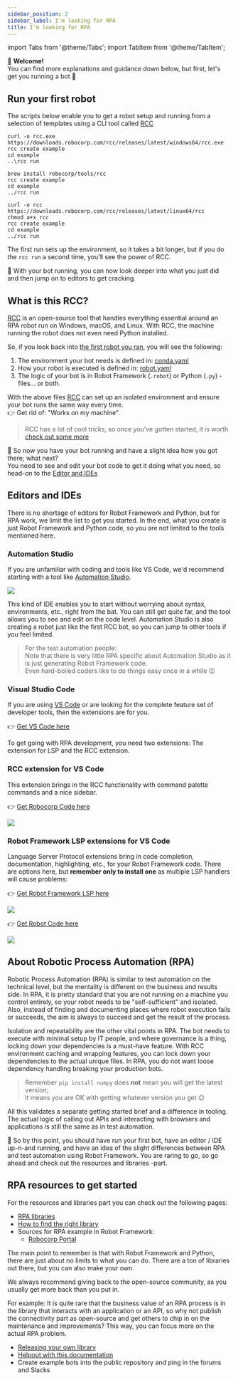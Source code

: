 ```yaml
---
sidebar_position: 2
sidebar_label: I'm looking for RPA
title: I'm looking for RPA
---
```

import Tabs from '@theme/Tabs';
import TabItem from '@theme/TabItem';

:rocket: **Welcome!** <br/>
You can find more explanations and guidance down below, but first, let's get you running a bot :runner:

## Run your first robot
The scripts below enable you to get a robot setup and running from a selection of templates using a CLI tool called [RCC](https://github.com/robocorp/rcc#readme)

<Tabs>
<TabItem value="Windows" label="Windows" default>

```
curl -o rcc.exe https://downloads.robocorp.com/rcc/releases/latest/windows64/rcc.exe
rcc create example
cd example
..\rcc run
```
</TabItem>
<TabItem value="MacOS" label="MacOS">

```
brew install robocorp/tools/rcc
rcc create example
cd example
../rcc run
```
</TabItem>
<TabItem value="Linux" label="Linux">

```
curl -o rcc https://downloads.robocorp.com/rcc/releases/latest/linux64/rcc
chmod a+x rcc
rcc create example
cd example
../rcc run
```
</TabItem>
</Tabs>

The first run sets up the environment, so it takes a bit longer, but if you do the `rcc run` a second time, you'll see the power of RCC.

:rocket: With your bot running, you can now look deeper into what you just did and then jump on to editors to get cracking.

## What is this RCC?

[RCC](https://github.com/robocorp/rcc#readme) is an open-source tool that handles everything essential around an RPA robot run on Windows, macOS, and Linux. With RCC, the machine running the robot does not even need Python installed.

So, if you look back into [the first robot you ran](/getting_started/rpa#run-your-first-robot), you will see the following:
1. The environment your bot needs is defined in: [conda.yaml](https://github.com/robocorp/rcc/blob/master/docs/recipes.md#what-is-in-condayaml)
1. How your robot is executed is defined in: [robot.yaml](https://github.com/robocorp/rcc/blob/master/docs/recipes.md#what-is-in-robotyaml)
1. The logic of your bot is in Robot Framework (`.robot`) or Python (`.py`) -files... or both.

With the above files [RCC](https://github.com/robocorp/rcc#readme) can set up an isolated environment and ensure your bot runs the same way every time.<br/>
:point_right: Get rid of: "Works on my machine".

> RCC has a lot of cool tricks, so once you've gotten started, it is worth [check out some more](https://github.com/robocorp/rcc/tree/master/docs#readme)

:rocket: So now you have your bot running and have a slight idea how you got there; what next?<br/> 
You need to see and edit your bot code to get it doing what you need, so head-on to the [Editor and IDEs](/getting_started/rpa#editors-and-ides)

## Editors and IDEs
There is no shortage of editors for Robot Framework and Python, but for RPA work, we limit the list to get you started. In the end, what you create is just Robot Framework and Python code, so you are not limited to the tools mentioned here.

### Automation Studio
If you are unfamiliar with coding and tools like VS Code, we'd recommend starting with a tool like [Automation Studio](https://robocorp.com/automation-studio).

![](studio.gif)

This kind of IDE enables you to start without worrying about syntax, environments, etc., right from the bat. You can still get quite far, and the tool allows you to see and edit on the code level. Automation Studio is also creating a robot just like the first RCC bot, so you can jump to other tools if you feel limited.

> For the test automation people:<br/>
Note that there is very little RPA specific about Automation Studio as it is just generating Robot Framework code.<br/>
Even hard-boiled coders like to do things easy once in a while :wink:

### Visual Studio Code

If you are using [VS Code](https://code.visualstudio.com) or are looking for the complete feature set of developer tools, then the extensions are for you.

:point_right: [Get VS Code here](https://code.visualstudio.com)

To get going with RPA development, you need two extensions: The extension for LSP and the RCC extension.

### RCC extension for VS Code
This extension brings in the RCC functionality with command palette commands and a nice sidebar.

:point_right: [Get Robocorp Code here](https://marketplace.visualstudio.com/items?itemName=robocorp.robocorp-code)

![](vscode-code.gif)

### Robot Framework LSP extensions for VS Code
Language Server Protocol extensions bring in code completion, documentation, highlighting, etc., for your Robot Framework code.
There are options here, but **remember only to install one** as multiple LSP handlers will cause problems:


<Tabs>
<TabItem value="LSP" label="Robot Framework Language Server" default>

:point_right: [Get Robot Framework LSP here](https://marketplace.visualstudio.com/items?itemName=robocorp.robotframework-lsp)

![](vscode-lsp.gif)

</TabItem>
<TabItem value="RobotCode" label="Robot Code">

:point_right: [Get Robot Code here](https://marketplace.visualstudio.com/items?itemName=d-biehl.robotcode)

![](vscode-robotcode.gif)
</TabItem>
</Tabs>


## About Robotic Process Automation (RPA)

Robotic Process Automation (RPA) is similar to test automation on the technical level, but the mentality is different on the business and results side. In RPA, it is pretty standard that you are not running on a machine you control entirely, so your robot needs to be "self-sufficient" and isolated. Also, instead of finding and documenting places where robot execution fails or succeeds, the aim is always to succeed and get the result of the process. 

Isolation and repeatability are the other vital points in RPA. The bot needs to execute with minimal setup by IT people, and where governance is a thing, locking down your dependencies is a must-have feature.
With RCC environment caching and wrapping features, you can lock down your dependencies to the actual unique files. In RPA, you do not want loose dependency handling breaking your production bots. 

> Remember `pip install numpy` does **not** mean you will get the latest version;<br/>
it means you are OK with getting whatever version you get :wink:

All this validates a separate getting started brief and a difference in tooling. The actual logic of calling out APIs and interacting with browsers and applications is still the same as in test automation. 

:rocket: So by this point, you should have run your first bot, have an editor / IDE up-n-and running, and have an idea of the slight differences between RPA and test automation using Robot Framework.
You are raring to go, so go ahead and check out the resources and libraries -part.

## RPA resources to get started

For the resources and libraries part you can check out the following pages:
* [RPA libraries](/different_libraries/rpa)
* [How to find the right library](/different_libraries/how_to_find_library)
* Sources for RPA example in Robot Framework:
  * [Robocorp Portal](https://robocorp.com/portal/) 

The main point to remember is that with Robot Framework and Python, there are just about no limits to what you can do. There are a ton of libraries out there, but you can also make your own.

We always recommend giving back to the open-source community, as you usually get more back than you put in. 

For example:
It is quite rare that the business value of an RPA process is in the library that interacts with an application or an API, so why not publish the connectivity part as open-source and get others to chip in on the maintenance and improvements? This way, you can focus more on the actual RPA problem.
* [Releasing your own library](/releasing_your_own_libraries)
* [Helpout with this documentation](/contribute)
* Create example bots into the public repository and ping in the forums and Slacks



